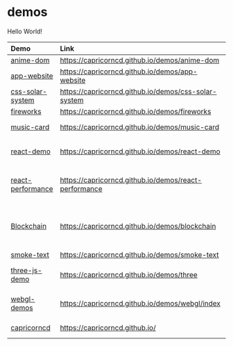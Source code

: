 # demos

Hello World!

<!--LINKS_TABLE-->
Demo|Link|Description
:--|:--|:--
[anime-dom](anime-dom)|<a href="https://capricorncd.github.io/demos/anime-dom" target="_blank">https://capricorncd.github.io/demos/anime-dom</a>|webpack 5
[app-website](app-website)|<a href="https://capricorncd.github.io/demos/app-website" target="_blank">https://capricorncd.github.io/demos/app-website</a>|nuxt
[css-solar-system](css-solar-system)|<a href="https://capricorncd.github.io/demos/css-solar-system" target="_blank">https://capricorncd.github.io/demos/css-solar-system</a>|CSS, vite
[fireworks](fireworks)|<a href="https://capricorncd.github.io/demos/fireworks" target="_blank">https://capricorncd.github.io/demos/fireworks</a>|webpack 5
[music-card](music-card)|<a href="https://capricorncd.github.io/demos/music-card" target="_blank">https://capricorncd.github.io/demos/music-card</a>|vue 2.x.x, webpack 4
[react-demo](react-demo)|<a href="https://capricorncd.github.io/demos/react-demo" target="_blank">https://capricorncd.github.io/demos/react-demo</a>|react 16.x.x, webpack 4
[react-performance](react-performance)|<a href="https://capricorncd.github.io/demos/react-performance" target="_blank">https://capricorncd.github.io/demos/react-performance</a>|React18 Hooks Typescript Vite Demo
[Blockchain](https://github.com/capricorncd/blockchain)|<a href="https://capricorncd.github.io/demos/blockchain" target="_blank">https://capricorncd.github.io/demos/blockchain</a>|React18 Hooks Typescript Vite & Ant Design
[smoke-text](smoke-text)|<a href="https://capricorncd.github.io/demos/smoke-text" target="_blank">https://capricorncd.github.io/demos/smoke-text</a>|webpack 5
[three-js-demo](three)|<a href="https://capricorncd.github.io/demos/three" target="_blank">https://capricorncd.github.io/demos/three</a>|three, react 16, webpack 4
[webgl-demos](webgl)|<a href="https://capricorncd.github.io/demos/webgl/index" target="_blank">https://capricorncd.github.io/demos/webgl/index</a>|pixi.js, react 17, webpack 5
[capricorncd](website)|<a href="https://capricorncd.github.io/" target="_blank">https://capricorncd.github.io/</a>|React17 Vite Scss
<!--LINKS_TABLE-->
